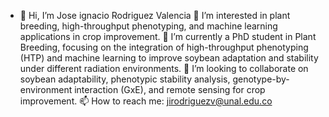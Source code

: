 - 👋 Hi, I’m Jose ignacio Rodriguez Valencia
👀 I’m interested in plant breeding, high-throughput phenotyping, and machine learning applications in crop improvement.
🌱 I’m currently a PhD student in Plant Breeding, focusing on the integration of high-throughput phenotyping (HTP) and machine learning to improve soybean adaptation and stability under different radiation environments.
💞️ I’m looking to collaborate on soybean adaptability, phenotypic stability analysis, genotype-by-environment interaction (GxE), and remote sensing for crop improvement.
📫 How to reach me: jirodriguezv@unal.edu.co

<!---
jirodriguezv/jirodriguezv is a ✨ special ✨ repository because its `README.md` (this file) appears on your GitHub profile.
You can click the Preview link to take a look at your changes.
--->
